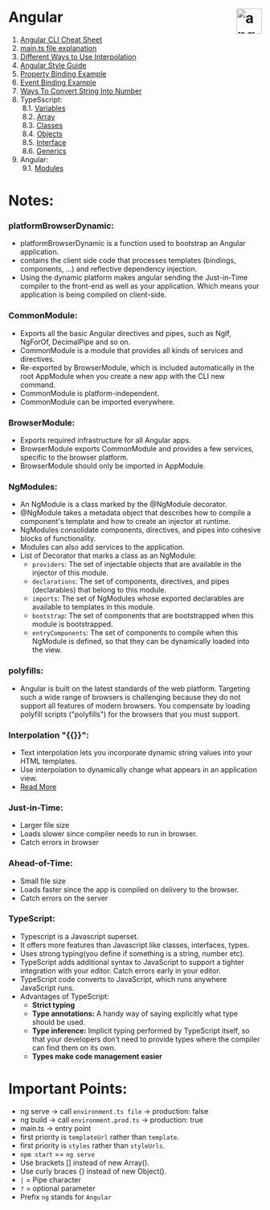 # Angular <img align="right" src="https://angular.io/assets/images/logos/angular/angular.svg" alt="angular" width="50" height="50"/>

1. [Angular CLI Cheat Sheet](https://github.com/Bhaveshajani177/Angular/blob/main/Angular%20CLI%20Cheat%20Sheet/README.md)
2. [main.ts file explanation](https://github.com/Bhaveshajani177/Angular/blob/main/Main.ts%20File/README.md)
3. [Different Ways to Use Interpolation](https://stackblitz.com/edit/angular-ivy-9omnsc?file=src%2Fapp%2Fapp.component.ts)
4. [Angular Style Guide](https://github.com/Bhaveshajani177/Angular/blob/main/Angular%20Style%20Guide/README.md)
5. [Property Binding Example](https://stackblitz.com/edit/angular-ivy-9omnsc?file=src%2Fapp%2Fapp.component.ts)
6. [Event Binding Example](https://stackblitz.com/edit/angular-ivy-9omnsc?file=src%2Fapp%2Fapp.component.ts)
7. [Ways To Convert String Into Number](https://github.com/Bhaveshajani177/Angular/blob/main/Ways%20To%20Convert%20String%20Into%20Number/script.js)<br />
8. TypeSscript:<br />
    &nbsp;8.1. [Variables](https://github.com/Bhaveshajani177/Angular/blob/main/TypeSscript%20Code%20Practice/Variables/variables.ts)<br />
    &nbsp;8.2. [Array](https://github.com/Bhaveshajani177/Angular/blob/main/TypeSscript%20Code%20Practice/Array/array.ts)<br />
    &nbsp;8.3. [Classes](https://github.com/Bhaveshajani177/Angular/blob/main/TypeSscript%20Code%20Practice/Classes/BankAccount.ts)<br />
    &nbsp;8.4. [Objects](https://github.com/Bhaveshajani177/Angular/tree/main/TypeSscript%20Code%20Practice/Objects)<br />
    &nbsp;8.5. [Interface](https://github.com/Bhaveshajani177/Angular/tree/main/TypeSscript%20Code%20Practice/Interface)<br />
    &nbsp;8.6. [Generics](https://github.com/Bhaveshajani177/Angular/blob/main/TypeSscript%20Code%20Practice/Generics/Queue.ts)<br />
9. Angular:<br />
    &nbsp;9.1. [Modules]() 

# Notes:

### platformBrowserDynamic:
- platformBrowserDynamic is a function used to bootstrap an Angular application.
- contains the client side code that processes templates (bindings, components, ...) and reflective dependency injection.
- Using the dynamic platform makes angular sending the Just-in-Time compiler to the front-end as well as your application. Which means your application is being compiled on client-side.

### CommonModule:
- Exports all the basic Angular directives and pipes, such as NgIf, NgForOf, DecimalPipe and so on.
- CommonModule is a module that provides all kinds of services and directives.
- Re-exported by BrowserModule, which is included automatically in the root AppModule when you create a new app with the CLI new command.
- CommonModule is platform-independent.
- CommonModule can be imported everywhere.

### BrowserModule:
- Exports required infrastructure for all Angular apps.
- BrowserModule exports CommonModule and provides a few services, specific to the browser platform.
- BrowserModule should only be imported in AppModule.

### NgModules:
- An NgModule is a class marked by the @NgModule decorator.
- @NgModule takes a metadata object that describes how to compile a component's template and how to create an injector at runtime.
- NgModules consolidate components, directives, and pipes into cohesive blocks of functionality.
- Modules can also add services to the application.
- List of Decorator that marks a class as an NgModule:
  - ```providers```: The set of injectable objects that are available in the injector of this module.
  - ```declarations```: The set of components, directives, and pipes (declarables) that belong to this module.
  - ```imports```: The set of NgModules whose exported declarables are available to templates in this module.
  - ```bootstrap```: The set of components that are bootstrapped when this module is bootstrapped.
  - ```entryComponents```: The set of components to compile when this NgModule is defined, so that they can be dynamically loaded into the view.

### polyfills:
- Angular is built on the latest standards of the web platform. Targeting such a wide range of browsers is challenging because they do not support all features of modern browsers. You compensate by loading polyfill scripts ("polyfills") for the browsers that you must support.

### Interpolation "{{}}":
- Text interpolation lets you incorporate dynamic string values into your HTML templates.
- Use interpolation to dynamically change what appears in an application view.
- [Read More](https://angular.io/guide/interpolation#resolving-expressions-with-interpolation)

### Just-in-Time:
- Larger file size
- Loads slower since compiler needs to run in browser.
- Catch errors in browser

### Ahead-of-Time:
- Small file size
- Loads faster since the app is compiled on delivery to the browser.
- Catch errors on the server

### TypeScript:
- Typescript is a Javascript superset.
- It offers more features than Javascript like classes, interfaces, types.
- Uses strong typing(you define if something is a string, number etc).
- TypeScript adds additional syntax to JavaScript to support a tighter integration with your editor. Catch errors early in your editor.
- TypeScript code converts to JavaScript, which runs anywhere JavaScript runs.
- Advantages of TypeScript:
  - **Strict typing**
  - **Type annotations:** A handy way of saying explicitly what type should be used.
  - **Type inference:** Implicit typing performed by TypeScript itself, so that your developers don’t need to provide types where the compiler can find them on its own.
  - **Types make code management easier**

# Important Points:
- ng serve -> call ```environment.ts file``` -> production: false
- ng build	-> call ```environment.prod.ts``` -> production: true
- main.ts -> entry point
- first priority is ```templateUrl``` rather than ```template```.
- first priority is ```styles``` rather than ```styleUrls```.
- ```npm start``` == ```ng serve```
- Use brackets [] instead of new Array().
- Use curly braces {} instead of new Object().
- ```|``` = Pipe character
- ```?``` = optional parameter
- Prefix ```ng``` stands for ```Angular```
